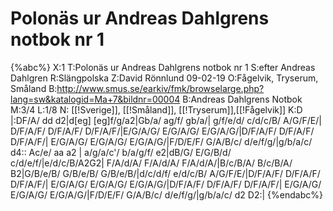 # Polonäs ur Andreas Dahlgrens notbok nr 1

{%abc%}
X:1
T:Polonäs ur Andreas Dahlgrens notbok nr 1
S:efter Andreas Dahlgren
R:Slängpolska
Z:David Rönnlund 09-02-19
O:Fågelvik, Tryserum, Småland
B:http://www.smus.se/earkiv/fmk/browselarge.php?lang=sw&katalogid=Ma+7&bildnr=00004
B:Andreas Dahlgrens Notbok
M:3/4
L:1/8
N: [[!Sverige]], [[!Småland]], [[!Tryserum]],[[!Fågelvik]]
K:D
|:DF/A/ dd d2|d[eg] [eg]f/g/a2|Gb/a/ ag/f/ gb/a/| g/f/e/d/ c/d/c/B/ A/G/F/E/|
D/F/A/F/ D/F/A/F/ D/F/A/F/|E/G/A/G/ E/G/A/G/ E/G/A/G/|D/F/A/F/ D/F/A/F/ D/F/A/F/|
 E/G/A/G/ E/G/A/G/ E/G/A/G/|F/D/E/F/ G/A/B/c/ d/e/f/g/|g/b/a/c/ d4::
Ac/e/ aa a2 | a/g/a/c'/ b/a/g/f/ e2|dB/G/ E/G/B/d/ c/d/e/f/|e/d/c/B/A2G2|
F/A/d/A/ F/A/d/A/ F/A/d/A/|B/c/B/A/ B/c/B/A/ B2|G/B/e/B/ G/B/e/B/ G/B/e/B/|d/c/d/f/ e/d/c/B/ A/G/F/E/|D/F/A/F/ D/F/A/F/ D/F/A/F/| E/G/A/G/ E/G/A/G/ E/G/A/G/|D/F/A/F/ D/F/A/F/ D/F/A/F/| E/G/A/G/ E/G/A/G/ E/G/A/G/|F/D/E/F/ G/A/B/c/ d/e/f/g/|g/b/a/c/ d2 D2:|
{%endabc%}

